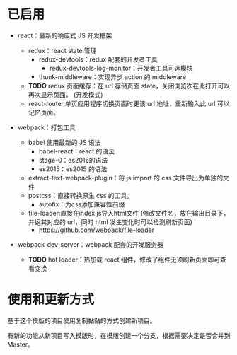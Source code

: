 # 已启用


- react：最新的响应式 JS 开发框架
    - redux：react state 管理
        - redux-devtools：redux 配套的开发者工具
            - redux-devtools-log-monitor：开发者工具可选模块
        - thunk-middleware：实现异步 action 的 middleware
    - **TODO** redux 页面缓存：在 url 存储页面 state，关闭浏览次在此打开可以再次显示页面。 (开发模式)
    - react-router,单页应用程序切换页面时更该 url 地址，重新输入此 url 可以记忆页面。

- webpack：打包工具
    - babel 使用最新的 JS 语法
        - babel-react：react 的语法
        - stage-0：es2016的语法
        - es2015：es2015 的语法
   - extract-text-webpack-plugin：将 js import 的 css 文件导出为单独的文件
   - postcss：直接转换原生 css 的工具。
       - autofix：为css添加兼容性前缀
   - file-loader:直接在index.js导入html文件 (修改文件名，放在输出目录下，并返其对应的 url，同时 html 发生变化时可以检测刷新页面) 
        - https://github.com/webpack/file-loader
- webpack-dev-server：webpack 配套的开发服务器
    - **TODO** hot loader：热加载 react 组件，修改了组件无须刷新页面即可查看变换


# 使用和更新方式

基于这个模版的项目使用复制黏贴的方式创建新项目。

有新的功能从新项目写入模版时，在模版创建一个分支，根据需要决定是否合并到 Master。
